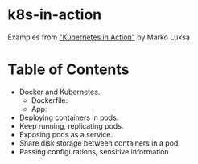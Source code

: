 # k8s-in-action
Examples from ["Kubernetes in Action"](https://www.manning.com/books/kubernetes-in-action) by Marko Luksa


# Table of Contents
- Docker and Kubernetes.
  - Dockerfile:
  - App:
- Deploying containers in pods.
- Keep running, replicating pods.
- Exposing pods as a service.
- Share disk storage between containers in a pod.
- Passing configurations, sensitive information
